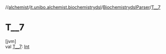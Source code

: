 //[alchemist](../../../index.md)/[it.unibo.alchemist.biochemistrydsl](../index.md)/[BiochemistrydslParser](index.md)/[T__7](-t__7.md)

# T__7

[jvm]\
val [T__7](-t__7.md): [Int](https://kotlinlang.org/api/latest/jvm/stdlib/kotlin/-int/index.html)
